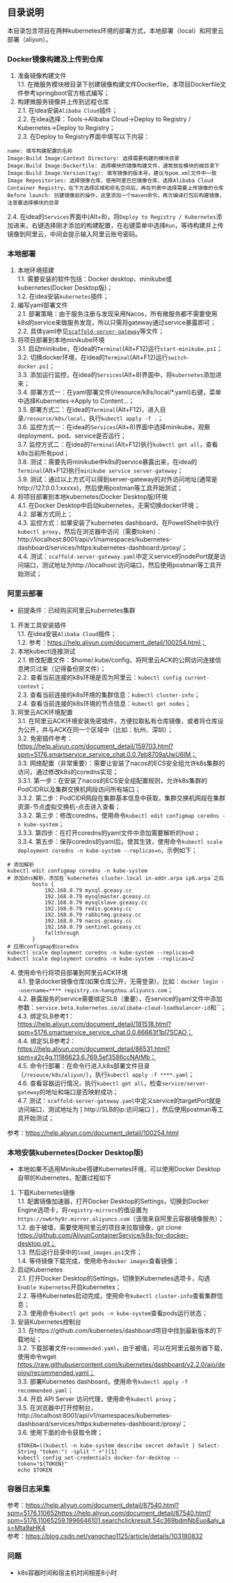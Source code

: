 ## 目录说明
本目录包含项目在两种kubernetes环境的部署方式，本地部署（local）和阿里云部署（aliyun）。


### Docker镜像构建及上传到仓库
1. 准备镜像构建文件  
1.1. 在微服务模块根目录下创建镜像构建文件Dockerfile，本项目Dockerfile文件参考springboot官方格式编写；  
2. 构建微服务镜像并上传到远程仓库  
2.1. 在idea安装`Alibaba Cloud`插件；  
2.2. 在idea选择：Tools->Alibaba Cloud->Deploy to Registry / Kubernetes->Deploy to Registry；  
2.3. 在Deploy to Registry界面中填写以下内容：
```text
name: 填写构建配置的名称
Image:Build Image:Context Directory: 选择需要构建的模块目录
Image:Build Image:Dockerfile: 选择模块的镜像构建文件，通常放在模块的根目录下
Image:Build Image:Version(tag): 填写镜像的版本号，建议与pom.xml文件中一致
Image Repositories: 选择镜像仓库，使用阿里巴巴镜像仓库，选择Alibaba Cloud Container Registry，在下方选择区域和命名空间后，再在列表中选择需要上传镜像的仓库
Before launch: 创建镜像前的操作，这里添加一个maven命令，再次编译打包后构建镜像，注意要选择模块的目录
```   
2.4. 在idea的`Services`界面中(Alt+8)，将`Deploy to Registry / Kubernetes`添加进来，右键选择刚才添加的构建配置，在右键菜单中选择`Run`，等待构建并上传镜像到阿里云，中间会提示输入阿里云账号密码。  


### 本地部署
1. 本地环境搭建  
1.1. 需要安装的软件包括：Docker desktop、minikube或kubernetes(Docker Desktop版)；  
1.2. 在idea安装`kubernetes`插件；  
2. 编写yaml部署文件  
2.1. 部署策略：由于服务注册与发现采用Nacos，所有微服务都不需要使用k8s的service来做服务发现，所以只需将gateway通过service暴露即可；  
2.2. 具体yaml参见[`scaffold-server-gateway`](/resource/k8s/local/scaffold-server-gateway.yaml)等文件；  
3. 将项目部署到本地minikube环境   
3.1. 启动minikube，在idea的`Terminal`(Alt+F12)运行`start-minikube.ps1`；   
3.2. 切换docker环境，在idea的`Terminal`(Alt+F12)运行`switch-docker.ps1`；  
3.3. 添加运行监控，在idea的`Services`(Alt+8)界面中，将`kubernetes`添加进来；  
3.4. 部署方式一：在yaml部署文件(/resource/k8s/local/*.yaml)右键，菜单中选择Kubernetes->Apply to Content...；  
3.5. 部署方式二：在idea的`Terminal`(Alt+F12)，进入目录`/resource/k8s/local`，执行`kubectl apply -f .`；  
3.6. 监控方式一：在idea的`Services`(Alt+8)界面中选择minikube，观察deployment、pod、service是否运行；  
3.7. 监控方式二：在idea的`Terminal`(Alt+F12)执行`kubectl get all`，查看k8s当前所有pod；  
3.8. 测试：需要先将minikube中k8s的service暴露出来，在idea的`Terminal`(Alt+F12)执行`minikube service server-gateway`；  
3.9. 测试：通过以上方式可以得到server-gateway的对外访问地址(通常是http://127.0.0.1:xxxxx)，然后使用postman等工具开始测试；  
4. 将项目部署到本地kubernetes(Docker Desktop版)环境    
4.1. 在Docker Desktop中启动kubernetes，无需切换docker环境；  
4.2. 部署方式同上；  
4.3. 监控方式：如果安装了kubernetes dashboard，在PowellShell中执行`kubectl proxy`，然后在浏览器中访问（需要token）：http://localhost:8001/api/v1/namespaces/kubernetes-dashboard/services/https:kubernetes-dashboard:/proxy/；  
4.4. 测试：`scaffold-server-gateway.yaml`中定义service的nodePort就是访问端口，测试地址为http://localhost:访问端口，然后使用postman等工具开始测试；  


### 阿里云部署
* 前提条件：已经购买阿里云kubernetes集群  
1. 开发工具安装插件  
1.1. 在idea安装`Alibaba Cloud`插件；  
1.2. 参考：https://help.aliyun.com/document_detail/100254.html；  
2. 本地kubectl连接测试  
2.1. 修改配置文件：$home/.kube/config，将阿里云ACK的公网访问连接信息拷贝过来（记得备份原文件）；  
2.2. 查看当前连接的k8s环境是否为阿里云：`kubectl config current-context`；  
2.3. 查看当前连接的k8s环境的集群信息：`kubectl cluster-info`；  
2.4. 查看当前连接的k8s环境的节点信息：`kubectl get nodes`；  
3. 阿里云ACK环境配置  
3.1. 在阿里云ACK环境安装免密插件，方便拉取私有仓库镜像，或者将仓库设为公开，并与ACK在同一个区域中（比如：杭州、深圳）；  
3.2. 免密插件参考：https://help.aliyun.com/document_detail/159703.html?spm=5176.smartservice_service_chat.0.0.7eb8709aUwU6lM；  
3.3. 网络配置（非常重要）：需要让安装了nacos的ECS安全组允许k8s集群的访问，通过修改k8s的coredns实现；  
3.3.1. 第一步：在安装了nacos的ECS安全组配置规则，允许k8s集群的PodCIDR以及集群交换机网段访问所有端口；  
3.3.2. 第二步：PodCIDR网段在集群基本信息中获取，集群交换机网段在集群资源-节点虚拟交换机-点击进入查看；  
3.3.2. 第三步：修改coredns，使用命令`kubectl edit configmap coredns -n kube-system`；     
3.3.3. 第四步：在打开coredns的yaml文件中添加需要解析的host；   
3.3.4. 第五步：保存coredns的yaml后，使其生效，使用命令`kubectl scale deployment coredns -n kube-system --replicas=n`，示例如下；  
```text
# 添加解析
kubectl edit configmap coredns -n kube-system
# 添加dns解析，添加在`kubernetes cluster.local in-addr.arpa ip6.arpa`之后
        hosts {
            192.168.0.79 mysql.gceasy.cc
            192.168.0.79 mysqlmaster.gceasy.cc
            192.168.0.79 mysqlslave.gceasy.cc
            192.168.0.79 redis.gceasy.cc
            192.168.0.79 rabbitmq.gceasy.cc
            192.168.0.79 nacos.gceasy.cc
            192.168.0.79 sentinel.gceasy.cc
            fallthrough
        }
# 应用configmap到coredns
kubectl scale deployment coredns -n kube-system --replicas=0
kubectl scale deployment coredns -n kube-system --replicas=2
```
4. 使用命令行将项目部署到阿里云ACK环境  
4.1. 登录docker镜像仓库(如果仓库公开，无需登录)，比如：`docker login --username=**** registry.cn-hangzhou.aliyuncs.com`；  
4.2. 暴露服务的service需要绑定SLB（重要），在service的yaml文件中添加参数：`service.beta.kubernetes.io/alibaba-cloud-loadbalancer-id`和``；  
4.3. 绑定SLB参考1：https://help.aliyun.com/document_detail/181518.html?spm=5176.smartservice_service_chat.0.0.66663f1bI7SCAO；  
4.4. 绑定SLB参考2：https://help.aliyun.com/document_detail/86531.html?spm=a2c4g.11186623.6.769.5ef3586ccNAtMb；  
4.5. 命令行部署：在命令行进入k8s部署文件目录（`/resouce/k8s/aliyun/`），执行`kubectl apply -f ****.yaml`；  
4.6. 查看容器运行情况，执行`kubectl get all`，检查`service/server-gateway`的地址和端口是否映射成功；  
4.7. 测试：`scaffold-server-gateway.yaml`中定义service的targetPort就是访问端口，测试地址为 [ http://SLB的ip:访问端口 ] ，然后使用postman等工具开始测试；  
  

参考：https://help.aliyun.com/document_detail/100254.html


### 本地安装kubernetes(Docker Desktop版)
* 本地如果不适用Minikube搭建Kubernetes环境，可以使用Docker Desktop自带的Kubernetes，配置过程如下  
1. 下载Kubernetes镜像  
1.1. 配置镜像加速器，打开Docker Desktop的Settings，切换到Docker Engine选项卡，将`registry-mirrors`的值设置为`https://nw6rhy9r.mirror.aliyuncs.com`（该值来自阿里云容器镜像服务）；  
1.2. 由于被墙，需要使用阿里云的项目来拉取镜像，git clone https://github.com/AliyunContainerService/k8s-for-docker-desktop.git；  
1.3. 然后运行目录中的`load_images.ps1`文件；  
1.4. 等待镜像下载完成，使用命令`docker images`查看镜像；  
2. 启动Kubernetes  
2.1. 打开Docker Desktop的Settings，切换到Kubernetes选项卡，勾选`Enable Kubernetes`开启kubernetes；  
2.2. 等待Kubernetes启动完成，使用命令`kubectl cluster-info`查看集群信息；  
2.3. 使用命令`kubectl get pods -n kube-system`查看pods运行状态；  
3. 安装Kubernetes控制台  
3.1. 在https://github.com/kubernetes/dashboard项目中找到最新版本的下载地址；  
3.2. 下载部署文件`recommended.yaml`，由于被墙，可以在阿里云服务器下载，使用命令wget https://raw.githubusercontent.com/kubernetes/dashboard/v2.2.0/aio/deploy/recommended.yaml；  
3.3. 部署Kubernetes dashboard，使用命令`kubectl apply -f recommended.yaml`；  
3.4. 开启 API Server 访问代理，使用命令`kubectl proxy`；  
3.5. 在浏览器中打开控制台，http://localhost:8001/api/v1/namespaces/kubernetes-dashboard/services/https:kubernetes-dashboard:/proxy/；  
3.6. 使用下面的命令获取令牌；  
   ```
   $TOKEN=((kubectl -n kube-system describe secret default | Select-String "token:") -split " +")[1]
   kubectl config set-credentials docker-for-desktop --token="${TOKEN}"
   echo $TOKEN
   ```


### 容器日志采集
参考：https://help.aliyun.com/document_detail/87540.html?spm=5176.110652https://help.aliyun.com/document_detail/87540.html?spm=5176.11065259.1996646101.searchclickresult.54c369bdmNbEuo&aly_as=Mta9aHK4  
参考：https://blog.csdn.net/yangchao1125/article/details/103180832  


### 问题
* k8s容器时间和宿主机时间相差8小时  
> 